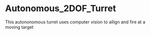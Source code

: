 # Autonomous_2DOF_Turret
This autononomous turret uses computer vision to allign and fire at a moving target
